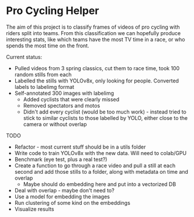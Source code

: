# Pro Cycling Helper

The aim of this project is to classify frames of videos of pro cycling with riders split into teams. From this classification we can hopefully produce interesting stats, like which teams have the most TV time in a race, or who spends the most time on the front.

Current status:
* Pulled videos from 3 spring classics, cut them to race time, took 100 random stills from each
* Labelled the stills with YOLOv8x, only looking for people. Converted labels to labelimg format
* Self-annotated 300 images with labelimg
    * Added cyclists that were clearly missed
    * Removed spectators and motos
    * Didn't add every cyclist (would be too much work) - instead tried to stick to similar cyclists to those labelled by YOLO, either close to the camera or without overlap

TODO
* Refactor - most current stuff should be in a utils folder
* Write code to train YOLOv8x with the new data. Will need to colab/GPU
* Benchmark (eye test, plus a real test?)
* Create a function to go through a race video and pull a still at each second and add those stills to a folder, along with metadata on time and overlap
    * Maybe should do embedding here and put into a vectorized DB
* Deal with overlap - maybe don't need to?
* Use a model for embedding the images
* Run clustering of some kind on the embeddings
* Visualize results